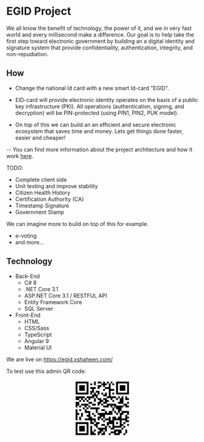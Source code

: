 # EGID Project

We all know the benefit of technology, the power of it, and we in very fast world and every millisecond make a difference. Our goal is to help take the first step toward electronic government by building an a digital identity and signature system that provide confidentiality, authentication, integrity, and non-repudiation.

## How

- Change the national Id card with a new smart Id-card "EGID".

- EID-card will provide electronic identity operates on the basis of a public key infrastructure (PKI). All operations (authentication, signing, and decryption) will be PIN-protected (using PIN1, PIN2, PUK model).

- On top of this we can build an an efficient and secure electronic ecosystem that saves time and money. Lets get things done faster, easier and cheaper!

-- You can find more information about the project architecture and how it work [here](docs/architecture.md).

TODO:

- Complete client side
- Unit testing and improve stability
- Citizen Health History
- Certification Authority (CA)
- Timestamp Signature
- Government Stamp

We can imagine more to build on top of this for example.

- e-voting
- and more...

## Technology

- Back-End
  - C# 8
  - .NET Core 3.1
  - ASP.NET Core 3.1 / RESTFUL API
  - Entity Framework Core
  - SQL Server
- Front-End
  - HTML
  - CSS/Sass
  - TypeScript
  - Angular 9
  - Material UI

We are live on https://egid.xshaheen.com/

To test use this admin QR code:

<div style="text-align: center;">
  <img src="./docs/Assets/admin_card.png" style="width:150px" alt="Admin Qr code">
<div>
